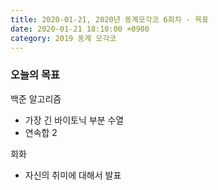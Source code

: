 ```yaml
---
title: 2020-01-21, 2020년 동계모각코 6회차 - 목표
date: 2020-01-21 18:10:00 +0900
category: 2019 동계 모각코
---
```


### 오늘의 목표     

백준 알고리즘   
- 가장 긴 바이토닉 부분 수열   
- 연속합 2     

회화   
- 자신의 취미에 대해서 발표       
